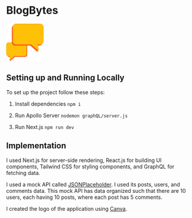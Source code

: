 # BlogBytes

<img src="public/logo.png" alt="logo" width="100"/>

## Setting up and Running Locally

To set up the project follow these steps:

1. Install dependencies ```npm i```

2. Run Apollo Server ```nodemon graphQL/server.js```

3. Run Next.js ```npm run dev```

## Implementation

I used Next.js for server-side rendering, React.js for building UI components, Tailwind CSS for styling components, and GraphQL for fetching data.

I used a mock API called [JSONPlaceholder](https://jsonplaceholder.typicode.com). I used its posts, users, and comments data. This mock API has data organized such that there are 10 users, each having 10 posts, where each post has 5 comments.

I created the logo of the application using [Canva](https://canva.com).
